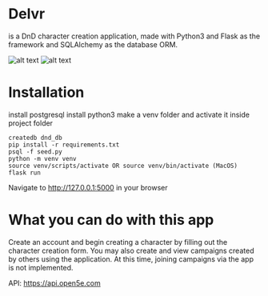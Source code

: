 # Delvr 
is a DnD character creation application, made with Python3 and Flask as the framework and SQLAlchemy as the database ORM. 

![alt text](https://github.com/mlghr/delvr2/blob/main/images/home.jpg?raw=true)
![alt text](https://github.com/mlghr/delvr2/blob/main/images/character_view.jpg?raw=true)

# Installation
install postgresql
install python3
make a venv folder and activate it inside project folder

```
createdb dnd_db
pip install -r requirements.txt
psql -f seed.py
python -m venv venv
source venv/scripts/activate OR source venv/bin/activate (MacOS)
flask run
```
Navigate to http://127.0.0.1:5000 in your browser

# What you can do with this app

Create an account and begin creating a character by filling out the character creation form. 
You may also create and view campaigns created by others using the application. 
At this time, joining campaigns via the app is not implemented.

API: https://api.open5e.com